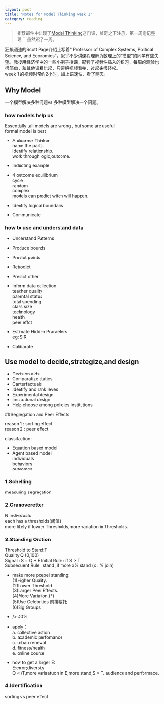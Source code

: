 ```yaml
---
layout: post
title: "Notes for Model Thinking week 1"
category: reading
---
```

  
> 推荐邮件中出现了[Model Thinking](https://www.coursera.org/learn/model-thinking)这门课，好奇之下注册，第一周笔记整理````虽然迟了一周。  
  
狂飙语速的Scott Page介绍上写着“ Professor of Complex Systems, Political Science, and Economics”，似乎不少讲课程理解为数理上的“模型”的同学有些失望。教授用经济学中的一些小例子授课，配套了视频件插入的练习，每周的测验也很简单，和其他课程比起，只要把视频看完，过起来很轻松。  
week 1 的视频时常约2小时，加上语速快，看了两天。  
  
## Why Model  
一个模型解决多种问题vs 多种模型解决一个问题。  

### how models help us
Essentially ,all models are wrong , but some are useful  
formal model is best  

+ A clearner Thinker  
  name the parts.  
  identify relationship.  
  work through logic,outcome.  
  
+ Inducting example  
  
+ 4 outcome
  equilibrium  
  cycle  
  random  
  complex  
models can predict witch will happen.  
  
+ Identify logical boundaris  
  
+ Communicate  

### how to use and understand data  
+ Understand Patterns  
+ Produce bounds  
+ Predict points
+ Retrodict  
+ Predict other
+ Inform data collection  
  teacher quality  
  parental status  
  total spending  
  class size  
  technology  
  health  
  peer effct  
  
+ Estimate Hidden Praraeters  
  eg: SIR  
+ Calibarate  
  
## Use model to decide,strategize,and design  
+ Decision aids  
+ Comparatize statics  
+ Canterfactuals  
+ Identify and rank leves  
+ Experimental design  
+ Institutional design  
+ Help choose among policies institutions  

##Segregation and Peer Effects  

reason 1 : sorting effect  
reason 2 : peer effect  

classifaction:  
* Equation based model  
* Agent based model  
  individuals  
  behaviors  
  outcomes  
  
### 1.Schelling  
  measuring segregation  
  
### 2.Granoveretter  
  N individuals  
  each has a thresholds(阈值)  
  more likely if lowrer Thresholds,more variation in Thresholds.  

### 3.Standing Oration  
  Threshold to Stand:T  
  Quality:Q  (0,100)  
  Signal : S = Q + E
  Initial Rule : if S > T  
  Subsequent Rule : stand ,if more x% stand (x :  % join)  
  
+  make more poepel standing:  
  (1)Higher Quality.  
  (2)Lower Threshold.  
  (3)Larger Peer Effects.  
  (4)More Variation.(*)  
  (5)Use Celebrities 前排放托  
  (6)Big Groups  
+ /> 40%   
+ apply：  
a. collective action  
b. academic perfomance  
c. urban renewal  
d. fitness/health  
e. online course   

+ how to get a larger E:   
E:error;diversity  
 Q < \T,more variaatuon in E,more stand,S > T.
audience and performace.  

### 4.Identification
sorting vs peer effect  

